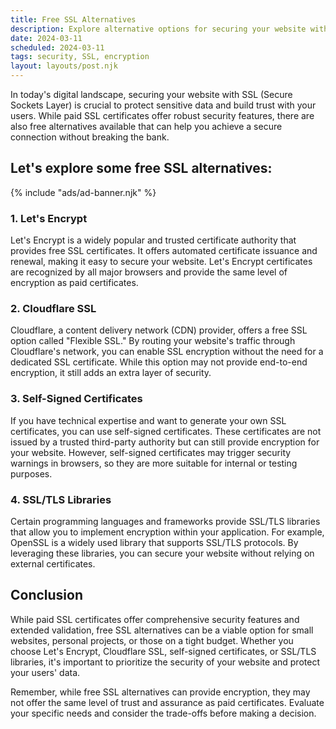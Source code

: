 ```yaml
---
title: Free SSL Alternatives
description: Explore alternative options for securing your website without paying for SSL certificates.
date: 2024-03-11
scheduled: 2024-03-11
tags: security, SSL, encryption
layout: layouts/post.njk
---
```


In today's digital landscape, securing your website with SSL (Secure Sockets Layer) is crucial to protect sensitive data and build trust with your users. While paid SSL certificates offer robust security features, there are also free alternatives available that can help you achieve a secure connection without breaking the bank.

## Let's explore some free SSL alternatives:

{% include "ads/ad-banner.njk" %}

### 1. Let's Encrypt

Let's Encrypt is a widely popular and trusted certificate authority that provides free SSL certificates. It offers automated certificate issuance and renewal, making it easy to secure your website. Let's Encrypt certificates are recognized by all major browsers and provide the same level of encryption as paid certificates.

### 2. Cloudflare SSL

Cloudflare, a content delivery network (CDN) provider, offers a free SSL option called "Flexible SSL." By routing your website's traffic through Cloudflare's network, you can enable SSL encryption without the need for a dedicated SSL certificate. While this option may not provide end-to-end encryption, it still adds an extra layer of security.

### 3. Self-Signed Certificates

If you have technical expertise and want to generate your own SSL certificates, you can use self-signed certificates. These certificates are not issued by a trusted third-party authority but can still provide encryption for your website. However, self-signed certificates may trigger security warnings in browsers, so they are more suitable for internal or testing purposes.

### 4. SSL/TLS Libraries

Certain programming languages and frameworks provide SSL/TLS libraries that allow you to implement encryption within your application. For example, OpenSSL is a widely used library that supports SSL/TLS protocols. By leveraging these libraries, you can secure your website without relying on external certificates.

## Conclusion

While paid SSL certificates offer comprehensive security features and extended validation, free SSL alternatives can be a viable option for small websites, personal projects, or those on a tight budget. Whether you choose Let's Encrypt, Cloudflare SSL, self-signed certificates, or SSL/TLS libraries, it's important to prioritize the security of your website and protect your users' data.

Remember, while free SSL alternatives can provide encryption, they may not offer the same level of trust and assurance as paid certificates. Evaluate your specific needs and consider the trade-offs before making a decision.
